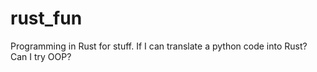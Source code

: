 # rust_fun
Programming in Rust for stuff. If I can translate a python code into Rust? Can I try OOP?
